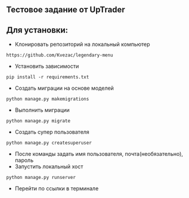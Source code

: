 ## Тестовое задание от UpTrader
##  Для установки:

* Клонировать репозиторий на локальный компьютер
```commandline
https://github.com/Kvezac/legendary-menu
```
* Установить зависимости
```commandline
pip install -r requirements.txt
```
* Создать миграции на основе моделей
```commandline
python manage.py makemigrations
```
* Выполнить миграции
```commandline
python manage.py migrate
```
* Создать супер пользователя
```commandline
python manage.py createsuperuser
```
* После команды задать имя пользователя, почта(необязательно), пароль
* Запустить локальный хост
```commandline
python manage.py runserver
```
* Перейти по ссылки в терминале